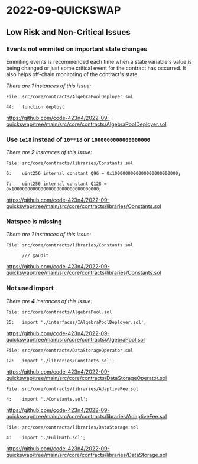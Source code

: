 # 2022-09-QUICKSWAP
## Low Risk and Non-Critical Issues

### Events not emmited on important state changes
Emmiting events is recommended each time when a state variable's value is being changed or just some critical event for the contract has occurred. It also helps off-chain monitoring of the contract's state.

_There are **1** instances of this issue:_

```solidity
File: src/core/contracts/AlgebraPoolDeployer.sol

44:   function deploy(
```
https://github.com/code-423n4/2022-09-quickswap/tree/main/src/core/contracts/AlgebraPoolDeployer.sol

### Use `1e18` instead of `10**18` or `1000000000000000000`


_There are **2** instances of this issue:_

```solidity
File: src/core/contracts/libraries/Constants.sol

6:    uint256 internal constant Q96 = 0x1000000000000000000000000;

7:    uint256 internal constant Q128 = 0x100000000000000000000000000000000;
```
https://github.com/code-423n4/2022-09-quickswap/tree/main/src/core/contracts/libraries/Constants.sol

### Natspec is missing


_There are **1** instances of this issue:_

```solidity
File: src/core/contracts/libraries/Constants.sol

      /// @audit
```
https://github.com/code-423n4/2022-09-quickswap/tree/main/src/core/contracts/libraries/Constants.sol

### Not used import


_There are **4** instances of this issue:_

```solidity
File: src/core/contracts/AlgebraPool.sol

25:   import './interfaces/IAlgebraPoolDeployer.sol';
```
https://github.com/code-423n4/2022-09-quickswap/tree/main/src/core/contracts/AlgebraPool.sol

```solidity
File: src/core/contracts/DataStorageOperator.sol

12:   import './libraries/Constants.sol';
```
https://github.com/code-423n4/2022-09-quickswap/tree/main/src/core/contracts/DataStorageOperator.sol

```solidity
File: src/core/contracts/libraries/AdaptiveFee.sol

4:    import './Constants.sol';
```
https://github.com/code-423n4/2022-09-quickswap/tree/main/src/core/contracts/libraries/AdaptiveFee.sol

```solidity
File: src/core/contracts/libraries/DataStorage.sol

4:    import './FullMath.sol';
```
https://github.com/code-423n4/2022-09-quickswap/tree/main/src/core/contracts/libraries/DataStorage.sol
